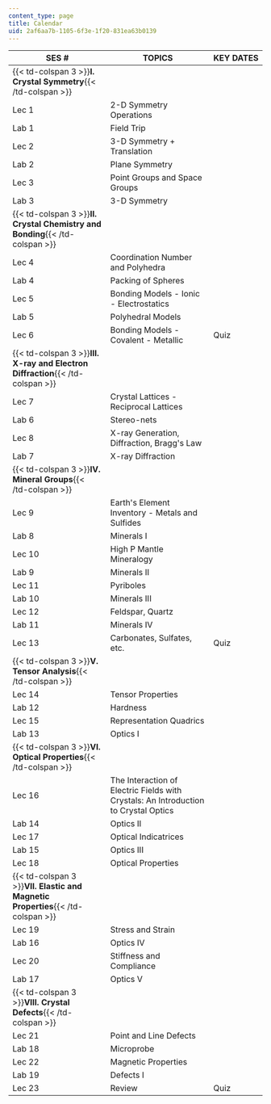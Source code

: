 ```yaml
---
content_type: page
title: Calendar
uid: 2af6aa7b-1105-6f3e-1f20-831ea63b0139
---
```


| SES # | TOPICS | KEY DATES |
| --- | --- | --- |
| {{< td-colspan 3 >}}**I. Crystal Symmetry**{{< /td-colspan >}} |||
| Lec 1 | 2-D Symmetry Operations |  |
| Lab 1 | Field Trip |  |
| Lec 2 | 3-D Symmetry + Translation |  |
| Lab 2 | Plane Symmetry |  |
| Lec 3 | Point Groups and Space Groups |  |
| Lab 3 | 3-D Symmetry |  |
| {{< td-colspan 3 >}}**II. Crystal Chemistry and Bonding**{{< /td-colspan >}} |||
| Lec 4 | Coordination Number and Polyhedra |  |
| Lab 4 | Packing of Spheres |  |
| Lec 5 | Bonding Models - Ionic - Electrostatics |  |
| Lab 5 | Polyhedral Models |  |
| Lec 6 | Bonding Models - Covalent - Metallic | Quiz |
| {{< td-colspan 3 >}}**III. X-ray and Electron Diffraction**{{< /td-colspan >}} |||
| Lec 7 | Crystal Lattices - Reciprocal Lattices |  |
| Lab 6 | Stereo-nets |  |
| Lec 8 | X-ray Generation, Diffraction, Bragg's Law |  |
| Lab 7 | X-ray Diffraction |  |
| {{< td-colspan 3 >}}**IV. Mineral Groups**{{< /td-colspan >}} |||
| Lec 9 | Earth's Element Inventory - Metals and Sulfides |  |
| Lab 8 | Minerals I |  |
| Lec 10 | High P Mantle Mineralogy |  |
| Lab 9 | Minerals II |  |
| Lec 11 | Pyriboles |  |
| Lab 10 | Minerals III |  |
| Lec 12 | Feldspar, Quartz |  |
| Lab 11 | Minerals IV |  |
| Lec 13 | Carbonates, Sulfates, etc. | Quiz |
| {{< td-colspan 3 >}}**V. Tensor Analysis**{{< /td-colspan >}} |||
| Lec 14 | Tensor Properties |  |
| Lab 12 | Hardness |  |
| Lec 15 | Representation Quadrics |  |
| Lab 13 | Optics I |  |
| {{< td-colspan 3 >}}**VI. Optical Properties**{{< /td-colspan >}} |||
| Lec 16 | The Interaction of Electric Fields with Crystals: An Introduction to Crystal Optics |  |
| Lab 14 | Optics II |  |
| Lec 17 | Optical Indicatrices |  |
| Lab 15 | Optics III |  |
| Lec 18 | Optical Properties |  |
| {{< td-colspan 3 >}}**VII. Elastic and Magnetic Properties**{{< /td-colspan >}} |||
| Lec 19 | Stress and Strain |  |
| Lab 16 | Optics IV |  |
| Lec 20 | Stiffness and Compliance |  |
| Lab 17 | Optics V |  |
| {{< td-colspan 3 >}}**VIII. Crystal Defects**{{< /td-colspan >}} |||
| Lec 21 | Point and Line Defects |  |
| Lab 18 | Microprobe |  |
| Lec 22 | Magnetic Properties |  |
| Lab 19 | Defects I |  |
| Lec 23 | Review | Quiz